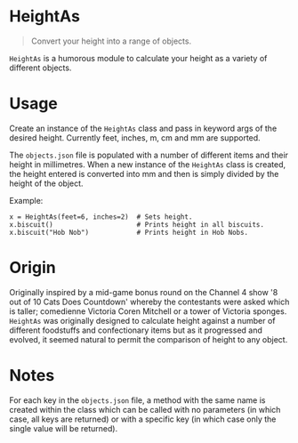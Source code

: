 # HeightAs

>Convert your height into a range of objects.

`HeightAs` is a humorous module to calculate your height as a variety of different objects.

# Usage

Create an instance of the `HeightAs` class and pass in keyword args of the desired height. Currently feet, inches, m, cm and mm are supported.

The `objects.json` file is populated with a number of different items and their height in millimetres. When a new instance of the `HeightAs` class is created, the height entered is converted into mm and then is simply divided by the height of the object.

Example:

```
x = HeightAs(feet=6, inches=2)  # Sets height.
x.biscuit()                     # Prints height in all biscuits.
x.biscuit("Hob Nob")            # Prints height in Hob Nobs.
```

# Origin

Originally inspired by a mid-game bonus round on the Channel 4 show '8 out of 10 Cats Does Countdown' whereby the contestants were asked which is taller; comedienne Victoria Coren Mitchell or a tower of Victoria sponges. `HeightAs` was originally designed to calculate height against a number of different foodstuffs and confectionary items but as it progressed and evolved, it seemed natural to permit the comparison of height to any object.

# Notes
For each key in the `objects.json` file, a method with the same name is created within the class which can be called with no parameters (in which case, all keys are returned) or with a specific key (in which case only the single value will be returned).